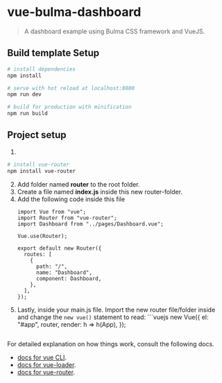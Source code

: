 # vue-bulma-dashboard

> A dashboard example using Bulma CSS framework and VueJS.

## Build template Setup

``` bash
# install dependencies
npm install

# serve with hot reload at localhost:8080
npm run dev

# build for production with minification
npm run build
```

## Project setup
1. 
``` bash
# install vue-router
npm install vue-router
```

2. Add folder named **router** to the root folder.
3. Create a file named **index.js** inside this new router-folder.
4. Add the following code inside this file
	```vuejs
	import Vue from "vue";
    import Router from "vue-router";
    import Dashboard from "../pages/Dashboard.vue";
    
    Vue.use(Router);
    
    export default new Router({
      routes: [
        {
          path: "/",
          name: "Dashboard",
          component: Dashboard,
        },
      ],
    });
	```
5. Lastly, inside your main.js file. Import the new router file/folder inside and change the `new vue()` statement to read:
	   ```vuejs
	new Vue({
      el: "#app",
      router,
      render: h => h(App),
    });
	```

For detailed explanation on how things work, consult the following docs.
* [docs for vue CLI](https://github.com/vuejs/vue-cli).
* [docs for vue-loader](https://vuejs.github.io/vue-loader).
* [docs for vue-router](https://router.vuejs.org).

